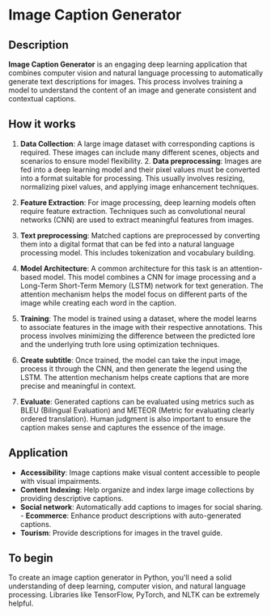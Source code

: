 # Image Caption Generator 

## Description

**Image Caption Generator** is an engaging deep learning application that combines computer vision and natural language processing to automatically generate text descriptions for images. This process involves training a model to understand the content of an image and generate consistent and contextual captions.

## How it works

1. **Data Collection**:
A large image dataset with corresponding captions is required. These images can include many different scenes, objects and scenarios to ensure model flexibility. 2. **Data preprocessing**:
Images are fed into a deep learning model and their pixel values ​​must be converted into a format suitable for processing. This usually involves resizing, normalizing pixel values, and applying image enhancement techniques.

3. **Feature Extraction**:
For image processing, deep learning models often require feature extraction. Techniques such as convolutional neural networks (CNN) are used to extract meaningful features from images.

4. **Text preprocessing**:
Matched captions are preprocessed by converting them into a digital format that can be fed into a natural language processing model. This includes tokenization and vocabulary building.

5. **Model Architecture**:
A common architecture for this task is an attention-based model. This model combines a CNN for image processing and a Long-Term Short-Term Memory (LSTM) network for text generation. The attention mechanism helps the model focus on different parts of the image while creating each word in the caption.

6. **Training**:
The model is trained using a dataset, where the model learns to associate features in the image with their respective annotations. This process involves minimizing the difference between the predicted lore and the underlying truth lore using optimization techniques.

7. **Create subtitle**:
Once trained, the model can take the input image, process it through the CNN, and then generate the legend using the LSTM. The attention mechanism helps create captions that are more precise and meaningful in context.

8. **Evaluate**:
Generated captions can be evaluated using metrics such as BLEU (Bilingual Evaluation) and METEOR (Metric for evaluating clearly ordered translation). Human judgment is also important to ensure the caption makes sense and captures the essence of the image.

## Application

- **Accessibility**:
Image captions make visual content accessible to people with visual impairments.
- **Content Indexing**:
Help organize and index large image collections by providing descriptive captions.
- **Social network**:
Automatically add captions to images for social sharing. - **Ecommerce**:
Enhance product descriptions with auto-generated captions.
- **Tourism**:
Provide descriptions for images in the travel guide.

## To begin

To create an image caption generator in Python, you'll need a solid understanding of deep learning, computer vision, and natural language processing. Libraries like TensorFlow, PyTorch, and NLTK can be extremely helpful. 
